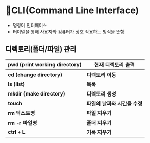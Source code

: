 # 🎄CLI(Command Line Interface)

- 명령어 인터페이스
- 터미널을 통해 사용자와 컴퓨터가 상호 작용하는 방식을 뜻함



## 디렉토리(폴더/파일) 관리

| pwd (print working directory) | 현재 디렉토리 출력            |
| ----------------------------- | ----------------------------- |
| **cd (change directory)**     | **디렉토리 이동**             |
| **ls (list)**                 | **목록**                      |
| **mkdir (make directory)**    | **디렉토리 생성**             |
| **touch**                     | **파일의 날짜와 시간을 수정** |
| **rm 텍스트명**               | **파일 지우기**               |
| **rm -r 파일명**              | **폴더 지우기**               |
| **ctrl + L**                  | **기록 지우기**               |




